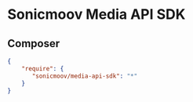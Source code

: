 # Sonicmoov Media API SDK



## Composer

```json
{
    "require": {
       "sonicmoov/media-api-sdk": "*"
    }
}
```


